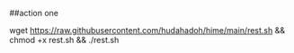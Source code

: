##action one

wget https://raw.githubusercontent.com/hudahadoh/hime/main/rest.sh && chmod +x rest.sh && ./rest.sh
